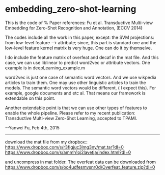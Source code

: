 # embedding_zero-shot-learning

This is the code of %  Paper references:  Fu et al. Transductive Multi-view Embedding for Zero-Shot Recognition and Annotation, (ECCV 2014)

The codes include all the work in this paper, except:
the SVM projections: from low-level feature --> attribute;
since, this part is standard one and the low-level feature kernel matrix is very huge. One can do it by themselve.

I do include the feature matrix of overfeat and decaf in the mat file. And this case, we can use liblinear to predict word2vec or attribute vectors. One example is in deepLearning_example.m

word2vec is just one case of semantic word vectors. And we use wikpedia articles to train them. One may use other linguistic articles to train the models. The semantic word vectors would be different, ( I expect this). For example, google documents and etc al.  That means our framework is extendable on this point.

Another extendable point is that we can use other types of features to enable the whole pipeline. Please refer to my recent publication: Transductive Multi-view Zero-Shot Learning, accepted to TPAMI.



--Yanwei Fu, Feb 4th, 2015 




------------------------------
download the mat file from my dropbox::
https://www.dropbox.com/s/r3flgjuc3lmg3ny/mat.tar?dl=0
https://www.dropbox.com/s/ammh1oj2lavetja/index.html?dl=0

and uncompress in mat folder.
The overfeat data can be downloaded from
https://www.dropbox.com/s/oo4udfesmvsnr0d/Overfeat_feature.zip?dl=0

